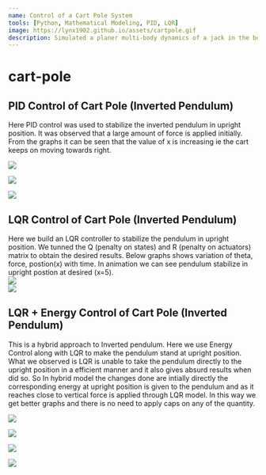 ```yaml
---
name: Control of a Cart Pole System 
tools: [Python, Mathematical Modeling, PID, LQR]
image: https://lynx1902.github.io/assets/cartpole.gif
description: Simulated a planer multi-body dynamics of a jack in the box with external forces and impacts.
---
```




# cart-pole
## PID Control of Cart Pole (Inverted Pendulum)
Here PID control was used to stabilize the inverted pendulum in upright position. It was observed that a large amount of force is applied initially. From the graphs it can be seen that the value of x is increasing ie the cart keeps on moving towards right.
<!-- ![](https://i.imgur.com/AD1bufn.png)   -->
![](pid/results/theta-plot.png) 
<!-- ![](https://i.imgur.com/8mvxrjP.png)  -->
![](pid/results/force-plot.png) 
<!-- ![](https://i.imgur.com/SAmLpDJ.png)    -->
![](pid/results/pos-plot.png) 



## LQR Control of Cart Pole (Inverted Pendulum)
Here we build an LQR controller to stabilize the pendulum in upright position. We tunned the Q (penalty on states) and R (penalty on actuators) matrix to obtain the desired results. Below graphs shows variation of theta, force, postion(x) with time. In animation we can see pendulum stabilize in upright postion at desired (x=5).      
 ![](https://i.imgur.com/ngM1cxZ.png)      
 ![](https://i.imgur.com/xl6qyeq.gif)      

 

## LQR + Energy Control of Cart Pole (Inverted Pendulum)

This is a hybrid approach to Inverted pendulum. Here we use Energy Control along with LQR to make the pendulum stand at upright position.
What we observed is LQR is unable to take the pendulum directly to the upright position in a efficient manner and it also gives absurd results when did so. 
So In hybrid model the changes done are intially directly the corresponding energy at upright position is given to the pendulum and as it reaches close to vertical force is applied through LQR model. In this way we get better graphs and there is no need to apply caps on any of the quantity. 

![](https://i.imgur.com/8nesENw.gif)  


![](https://i.imgur.com/OWmoDA0.png)  

![](https://i.imgur.com/ZjSmaVA.png)  

![](https://i.imgur.com/Ody72rV.png)  
